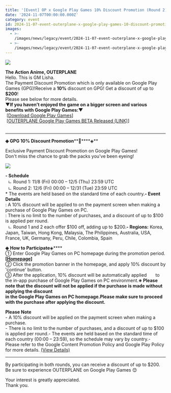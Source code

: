```yaml
---
title: '[Event] OP x Google Play Games 10% Discount Promotion (Round 2)'
date: '2024-11-07T00:00:00.000Z'
category: event
id: 2024-11-07-event-outerplane-x-google-play-games-10-discount-promotion-round-2
images:
  - >-
    /images/news/legacy/event/2024-11-07-event-outerplane-x-google-play-games-10-discount-promotion-round-2/cd4dacfe1bad4fc8ba3bb7e00bf0fea4.webp
  - >-
    /images/news/legacy/event/2024-11-07-event-outerplane-x-google-play-games-10-discount-promotion-round-2/b9af22f323c74964a0e006e602eadc7d.webp
---
```


![](/images/news/legacy/event/2024-11-07-event-outerplane-x-google-play-games-10-discount-promotion-round-2/cd4dacfe1bad4fc8ba3bb7e00bf0fea4.webp)  

**The Action Anime, OUTERPLANE**  
Hello. This is GM Lisha.  
The Payment Discount Promotion which is only available on Google Play Games (GPG)!Receive a **10%** discount on GPG! Get a discount of up to **$200**!  
Please see below for more details.  
**▼If you haven’t enjoyed the game on a bigger screen and various benefits with Google Play Games:▼**  
 \[[Download Google Play Games](https://play.google.com/googleplaygames/com.smilegate.outerplane.stove.google?pcampaignid=gtm-gpg-gip-smart-op9)\]  
 \[[OUTERPLANE Google Play Games BETA Released (LINK)](https://page.onstove.com/outerplane/en/view/9505938)\]  
 

* * *

**◈ GPG 10% Discount Promotion****🎁****◈**

Exclusive Payment Discount Promotion on Google Play Games!  
Don't miss the chance to grab the packs you've been eyeing!  

![](/images/news/legacy/event/2024-11-07-event-outerplane-x-google-play-games-10-discount-promotion-round-2/b9af22f323c74964a0e006e602eadc7d.webp)  
  

**\- Schedule**    
  ㄴ Round 1: 11/8 (Fri) 00:00 – 12/5 (Thu) 23:59 UTC      
  ㄴ Round 2: 12/6 (Fri) 00:00 – 12/31 (Tue) 23:59 UTC    
\* The events are held based on the standard time of each country.**\- Event Details**  
: A 10% discount will be applied to on the payment screen when making a purchase of Google Play Games on PC.  
: There is no limit to the number of purchases, and a discount of up to $100 is applied per round.  
  ㄴ Round 1 and 2 each offer $100 off, adding up to $200.**\- Regions:** Korea, Japan, Taiwan, Hong Kong, Malaysia, The Philippines, Australia, USA, France, UK, Germany, Peru, Chile, Colombia, Spain  
  
**◈** **How to Participate**◈****   
① Enter Google Play Games on PC homepage during the promotion period. [**\[Homepage\]**](https://play.google.com/store/games?device=windows)  
② Click the promotion banner in the homepage, and apply 10% discount by 'continue' button.  
③ After the application, 10% discount will be automatically applied       to the in-app purchase of Google Play Games on PC environment.**※ Please note that the discount will not be applied if the purchase is made without applying the discount   
in the Google Play Games on PC homepage.Please make sure to proceed with the purchase after applying the discount.**

  
**Please Note**  
\- A 10% discount will be applied on the payment screen when making a purchase.  
\- There is no limit to the number of purchases, and a discount of up to $100 is applied per round.- The events are held based on the standard time of each country (00:00 – 23:59), so the schedule may vary by country.- Please refer to the Google Content Promotion Policy and Google Play Policy for more details. [(View Details)](https://play.google/intl/ALL_us/play-games-december-offer-terms/)

* * *

  
By participating in both rounds, you can receive a discount of up to $200.  
Be sure to experience OUTERPLANE on Google Play Games 😊

  
Your interest is greatly appreciated.  
Thank you.

